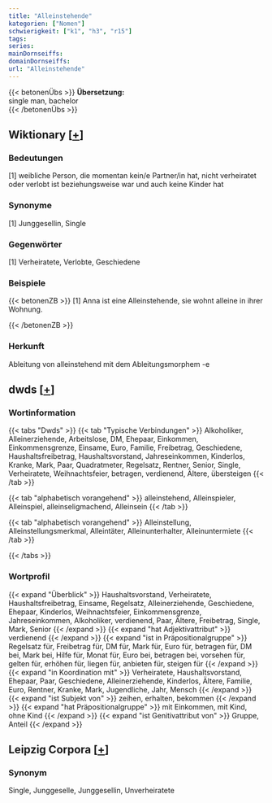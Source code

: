 ```yaml
---
title: "Alleinstehende"
kategorien: ["Nomen"]
schwierigkeit: ["k1", "h3", "r15"]
tags:
series:
mainDornseiffs:
domainDornseiffs:
url: "Alleinstehende"
---
```


{{< betonenÜbs >}}
**Übersetzung:**  
single man, bachelor  
{{< /betonenÜbs >}}

## Wiktionary [[+](https://de.wiktionary.org/wiki/Alleinstehende)]

### Bedeutungen
[1] weibliche Person, die momentan kein/e Partner/in hat, nicht verheiratet oder verlobt ist beziehungsweise war und auch keine Kinder hat  

### Synonyme
[1] Junggesellin, Single  

### Gegenwörter
[1] Verheiratete, Verlobte, Geschiedene  

### Beispiele
{{< betonenZB >}}
[1] Anna ist eine Alleinstehende, sie wohnt alleine in ihrer Wohnung.  

{{< /betonenZB >}}
### Herkunft
Ableitung von alleinstehend  mit dem Ableitungsmorphem -e  



## dwds [[+](https://www.dwds.de/wb/Alleinstehende)]

### Wortinformation
{{< tabs "Dwds" >}}
{{< tab "Typische Verbindungen" >}}
Alkoholiker, Alleinerziehende, Arbeitslose, DM, Ehepaar, Einkommen, Einkommensgrenze, Einsame, Euro, Familie, Freibetrag, Geschiedene, Haushaltsfreibetrag, Haushaltsvorstand, Jahreseinkommen, Kinderlos, Kranke, Mark, Paar, Quadratmeter, Regelsatz, Rentner, Senior, Single, Verheiratete, Weihnachtsfeier, betragen, verdienend, Ältere, übersteigen
{{< /tab >}}

{{< tab "alphabetisch vorangehend" >}}
alleinstehend, Alleinspieler, Alleinspiel, alleinseligmachend, Alleinsein
{{< /tab >}}

{{< tab "alphabetisch vorangehend" >}}
Alleinstellung, Alleinstellungsmerkmal, Alleintäter, Alleinunterhalter, Alleinuntermiete
{{< /tab >}}

{{< /tabs >}}

### Wortprofil
{{< expand "Überblick" >}} Haushaltsvorstand, Verheiratete, Haushaltsfreibetrag, Einsame, Regelsatz, Alleinerziehende, Geschiedene, Ehepaar, Kinderlos, Weihnachtsfeier, Einkommensgrenze, Jahreseinkommen, Alkoholiker, verdienend, Paar, Ältere, Freibetrag, Single, Mark, Senior {{< /expand >}}
{{< expand "hat Adjektivattribut" >}} verdienend {{< /expand >}}
{{< expand "ist in Präpositionalgruppe" >}} Regelsatz für, Freibetrag für, DM für, Mark für, Euro für, betragen für, DM bei, Mark bei, Hilfe für, Monat für, Euro bei, betragen bei, vorsehen für, gelten für, erhöhen für, liegen für, anbieten für, steigen für {{< /expand >}}
{{< expand "in Koordination mit" >}} Verheiratete, Haushaltsvorstand, Ehepaar, Paar, Geschiedene, Alleinerziehende, Kinderlos, Ältere, Familie, Euro, Rentner, Kranke, Mark, Jugendliche, Jahr, Mensch {{< /expand >}}
{{< expand "ist Subjekt von" >}} zeihen, erhalten, bekommen {{< /expand >}}
{{< expand "hat Präpositionalgruppe" >}} mit Einkommen, mit Kind, ohne Kind {{< /expand >}}
{{< expand "ist Genitivattribut von" >}} Gruppe, Anteil {{< /expand >}}

## Leipzig Corpora [[+](https://corpora.uni-leipzig.de/en/res?word=Alleinstehende&corpusId=deu_newscrawl-public_2018)]


### Synonym
Single, Junggeselle, Junggesellin, Unverheiratete

